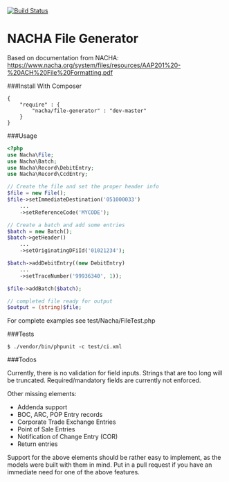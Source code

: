 [![Build Status](https://drone.io/github.com/philipwhitt/nacha-generator/status.png)](https://drone.io/github.com/philipwhitt/nacha-generator/latest)

NACHA File Generator
====================

Based on documentation from NACHA:
https://www.nacha.org/system/files/resources/AAP201%20-%20ACH%20File%20Formatting.pdf

###Install With Composer
```
{
	"require" : {
		"nacha/file-generator" : "dev-master"
	}
}
```

###Usage
```php
<?php
use Nacha\File;
use Nacha\Batch;
use Nacha\Record\DebitEntry;
use Nacha\Record\CcdEntry;

// Create the file and set the proper header info
$file = new File();
$file->setImmediateDestination('051000033')
	...
	->setReferenceCode('MYCODE');

// Create a batch and add some entries
$batch = new Batch();
$batch->getHeader()
	...
	->setOriginatingDFiId('01021234');

$batch->addDebitEntry((new DebitEntry)
	...
	->setTraceNumber('99936340', 1));

$file->addBatch($batch);

// completed file ready for output
$output = (string)$file;

```

For complete examples see test/Nacha/FileTest.php

###Tests
```
$ ./vendor/bin/phpunit -c test/ci.xml
```

###Todos

Currently, there is no validation for field inputs. Strings that are too long will be truncated. Required/mandatory fields are currently not enforced.

Other missing elements:
- Addenda support
- BOC, ARC, POP Entry records
- Corporate Trade Exchange Entries
- Point of Sale Entries
- Notification of Change Entry (COR)
- Return entries

Support for the above elements should be rather easy to implement, as the models were built with them in mind. Put in a pull request if you have an immediate need for one of the above features.

